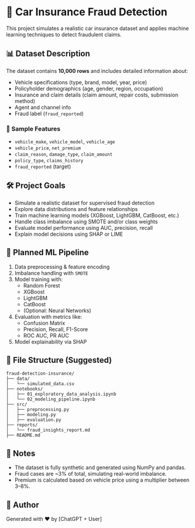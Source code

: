 
# 🚗 Car Insurance Fraud Detection

This project simulates a realistic car insurance dataset and applies machine learning techniques to detect fraudulent claims.

## 📊 Dataset Description

The dataset contains **10,000 rows** and includes detailed information about:
- Vehicle specifications (type, brand, model, year, price)
- Policyholder demographics (age, gender, region, occupation)
- Insurance and claim details (claim amount, repair costs, submission method)
- Agent and channel info
- Fraud label (`fraud_reported`)

### 🧾 Sample Features
- `vehicle_make`, `vehicle_model`, `vehicle_age`
- `vehicle_price`, `net_premium`
- `claim_reason`, `damage_type`, `claim_amount`
- `policy_type`, `claims_history`
- `fraud_reported` (target)

## 🛠️ Project Goals

- Simulate a realistic dataset for supervised fraud detection
- Explore data distributions and feature relationships
- Train machine learning models (XGBoost, LightGBM, CatBoost, etc.)
- Handle class imbalance using SMOTE and/or class weights
- Evaluate model performance using AUC, precision, recall
- Explain model decisions using SHAP or LIME

## 🧪 Planned ML Pipeline

1. Data preprocessing & feature encoding
2. Imbalance handling with `SMOTE`
3. Model training with:
   - Random Forest
   - XGBoost
   - LightGBM
   - CatBoost
   - (Optional: Neural Networks)
4. Evaluation with metrics like:
   - Confusion Matrix
   - Precision, Recall, F1-Score
   - ROC AUC, PR AUC
5. Model explainability via SHAP

## 📁 File Structure (Suggested)

```
fraud-detection-insurance/
├── data/
│   └── simulated_data.csv
├── notebooks/
│   ├── 01_exploratory_data_analysis.ipynb
│   └── 02_modeling_pipeline.ipynb
├── src/
│   ├── preprocessing.py
│   ├── modeling.py
│   ├── evaluation.py
├── reports/
│   └── fraud_insights_report.md
├── README.md
```

## 📌 Notes

- The dataset is fully synthetic and generated using NumPy and pandas.
- Fraud cases are ~3% of total, simulating real-world imbalance.
- Premium is calculated based on vehicle price using a multiplier between 3–8%.

## 👤 Author

Generated with ❤️ by [ChatGPT + User]
